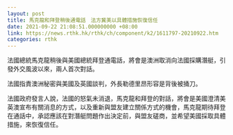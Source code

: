 ```yaml
---
layout: post
title: 馬克龍和拜登稍後通電話　法方冀美以具體措施恢復信任
date: 2021-09-22 21:08:51.000000000 +08:00
link: https://news.rthk.hk/rthk/ch/component/k2/1611797-20210922.htm
categories: rthk
---
```


法國總統馬克龍稍後與美國總統拜登通電話，將會是澳洲取消向法國採購潛艇，引發外交風波以來，兩人首次對話。

法國指責澳洲秘密與美國及英國談判，外長勒德里昂形容是背後被捅刀。

法國政府發言人說，法國的怒氣未消退，馬克龍和拜登的對話，將會是美國澄清美英澳宣布有關消息的方式，以及重新與盟友建立關係方式的機會，馬克龍期待拜登在通話中，承認應該在對潛艇問題作出決定前，與盟友磋商，並希望美國採取具體措施，來恢復信任。
